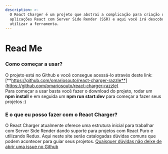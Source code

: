 ```yaml
---
description: >-
  O React Charger é um projeto que abstrai a complicação para criação de
  aplicações React com Server Side Render (SSR) e aqui você irá descobrir como
  utilizar a ferramenta.
---
```


# Read Me

### Como começar a usar?

O projeto está no Github e você consegue acessá-lo através deste link: [**https://github.com/omariosouto/react-charger-razzle**](https://github.com/omariosouto/react-charger-razzle)  
Para começar a usar basta você fazer o download do projeto, rodar um **npm install** e em seguida um **npm run start:dev** para começar a fazer seus projetos :\)

### E o que eu posso fazer com o React Charger?

O React Charger atualmente oferece uma estrutura inicial para trabalhar com Server Side Render dando suporte para projetos com React Puro e utilizando Redux. Aqui neste site serão catalogadas dúvidas comuns que podem acontecer para guiar seus projetos. [Quaisquer dúvidas não deixe de abrir uma issue no Github](https://github.com/omariosouto/react-charger-razzle/issues) 

